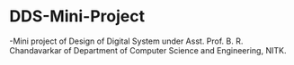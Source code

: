# DDS-Mini-Project

-Mini project of Design of Digital System under Asst. Prof. B. R. Chandavarkar  of Department of Computer Science and  Engineering, NITK.